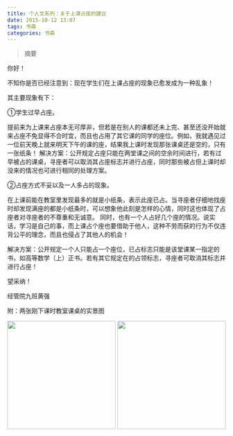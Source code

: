 ```yaml
---
title: 个人文系列：关于上课占座的建议
date: 2015-10-12 13:07
tags: 书斋
categories: 书斋
---
```

>摘要
<!--more-->
你好！

不知你是否已经注意到：现在学生们在上课占座的现象已愈发成为一种乱象！

其主要现象有下：

①学生过早占座。

提前来为上课来占座本无可厚非，但若是在别人的课都还未上完、甚至还没开始就来占座不免显得不合时宜，而且也占用了其它课的同学的座位。例如，我就遇见过一位前天晚上就来明天下午的课的座，结果我上课时发现那张课桌还是空的，只有一张纸条！
解决方案：公开规定占座只能在两堂课之间的空余时间进行，若有过早被占的课桌，寻座者可以取消其占座标志并进行占座，同时那些被占但上课时却没来的情况也可进行相同的处理方案。

②占座方式不妥以及一人多占的现象。

在上课前能在教室里发现最多的就是小纸条，表示此座已占。当寻座者仔细地找座时却发现满座的都是小纸条时，可以想象他此刻是怎样的心情，同时这也体现了占座者对寻座者的不尊重和无诚意。
同时，也有一个人占好几个座的情况。说实话，学习是自己的事，而上课占个座也要借助于他人，这种不劳而获的行为不仅违背公平的理念，而且也侵占了其他人的机会！

解决方案：公开规定一个人只能占一个座位，已占标志只能是该堂课某一指定的书，如高等数学（上）正书。若有其它规定在的占领标志，寻座者可取消其标志并进行占座！

望采纳！

经管院九班黄强

附：两张刚下课时教室课桌的实景图
<div align="center">
<img width="250" src="http://a2.qpic.cn/psb?/V13Dk2vp2pQikm/6hHUw3wOEW7736YOOH7CqFYxf*5O.EUEigcOYFcSH6M!/b/dKEAAAAAAAAA&ek=1&kp=1&pt=0&bo=VQOAAgAAAAAFAPc!&tl=3&su=077240689&tm=1576580400&sce=0-12-12&rf=2-9">
<img width="250" src="http://a1.qpic.cn/psb?/V13Dk2vp2pQikm/k9VcEMFSpLNfjrFTrenccwcAgX6kqUg8XWG3Woe2KJc!/b/dKQAAAAAAAAA&ek=1&kp=1&pt=0&bo=VQOAAgAAAAAFAPc!&tl=3&su=0205690337&tm=1576580400&sce=0-12-12&rf=2-9">
</div>